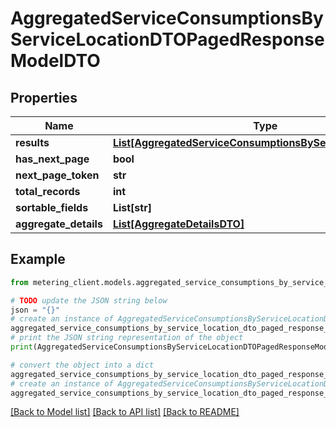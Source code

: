 # AggregatedServiceConsumptionsByServiceLocationDTOPagedResponseModelDTO


## Properties

Name | Type | Description | Notes
------------ | ------------- | ------------- | -------------
**results** | [**List[AggregatedServiceConsumptionsByServiceLocationDTO]**](AggregatedServiceConsumptionsByServiceLocationDTO.md) |  | [optional] 
**has_next_page** | **bool** |  | [optional] 
**next_page_token** | **str** |  | [optional] 
**total_records** | **int** |  | [optional] 
**sortable_fields** | **List[str]** |  | [optional] 
**aggregate_details** | [**List[AggregateDetailsDTO]**](AggregateDetailsDTO.md) |  | [optional] 

## Example

```python
from metering_client.models.aggregated_service_consumptions_by_service_location_dto_paged_response_model_dto import AggregatedServiceConsumptionsByServiceLocationDTOPagedResponseModelDTO

# TODO update the JSON string below
json = "{}"
# create an instance of AggregatedServiceConsumptionsByServiceLocationDTOPagedResponseModelDTO from a JSON string
aggregated_service_consumptions_by_service_location_dto_paged_response_model_dto_instance = AggregatedServiceConsumptionsByServiceLocationDTOPagedResponseModelDTO.from_json(json)
# print the JSON string representation of the object
print(AggregatedServiceConsumptionsByServiceLocationDTOPagedResponseModelDTO.to_json())

# convert the object into a dict
aggregated_service_consumptions_by_service_location_dto_paged_response_model_dto_dict = aggregated_service_consumptions_by_service_location_dto_paged_response_model_dto_instance.to_dict()
# create an instance of AggregatedServiceConsumptionsByServiceLocationDTOPagedResponseModelDTO from a dict
aggregated_service_consumptions_by_service_location_dto_paged_response_model_dto_from_dict = AggregatedServiceConsumptionsByServiceLocationDTOPagedResponseModelDTO.from_dict(aggregated_service_consumptions_by_service_location_dto_paged_response_model_dto_dict)
```
[[Back to Model list]](../README.md#documentation-for-models) [[Back to API list]](../README.md#documentation-for-api-endpoints) [[Back to README]](../README.md)


